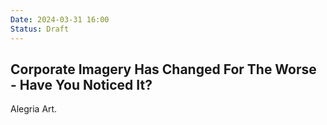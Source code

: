 ```yaml
---
Date: 2024-03-31 16:00
Status: Draft
---
```


## Corporate Imagery Has Changed For The Worse - Have You Noticed It?

Alegria Art.